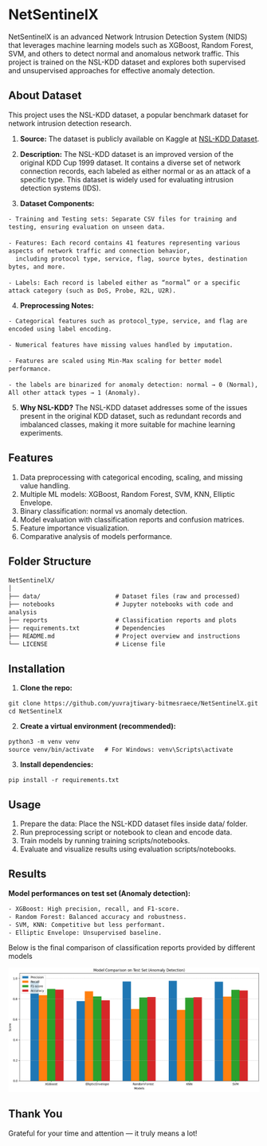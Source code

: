 # NetSentinelX

NetSentinelX is an advanced Network Intrusion Detection System (NIDS) that leverages machine learning models such as XGBoost, Random Forest, SVM, and others to detect normal and anomalous network traffic. This project is trained on the NSL-KDD dataset and explores both supervised and unsupervised approaches for effective anomaly detection.

## About Dataset

This project uses the NSL-KDD dataset, a popular benchmark dataset for network intrusion detection research.

1. **Source:** The dataset is publicly available on Kaggle at [NSL-KDD Dataset](https://www.kaggle.com/datasets/hassan06/nslkdd).

2. **Description:**
The NSL-KDD dataset is an improved version of the original KDD Cup 1999 dataset. It contains a diverse set of network connection records, each labeled as either normal or as an attack of a specific type. This dataset is widely used for evaluating intrusion detection systems (IDS).

3. **Dataset Components:**
```
- Training and Testing sets: Separate CSV files for training and testing, ensuring evaluation on unseen data.

- Features: Each record contains 41 features representing various aspects of network traffic and connection behavior,
  including protocol type, service, flag, source bytes, destination bytes, and more.

- Labels: Each record is labeled either as “normal” or a specific attack category (such as DoS, Probe, R2L, U2R).
```

4. **Preprocessing Notes:**
```
- Categorical features such as protocol_type, service, and flag are encoded using label encoding.

- Numerical features have missing values handled by imputation.

- Features are scaled using Min-Max scaling for better model performance.

- the labels are binarized for anomaly detection: normal → 0 (Normal), All other attack types → 1 (Anomaly).
```

5. **Why NSL-KDD?**
The NSL-KDD dataset addresses some of the issues present in the original KDD dataset, such as redundant records and imbalanced classes, making it more suitable for machine learning experiments.

## Features

1. Data preprocessing with categorical encoding, scaling, and missing value handling.
2. Multiple ML models: XGBoost, Random Forest, SVM, KNN, Elliptic Envelope.
3. Binary classification: normal vs anomaly detection.
4. Model evaluation with classification reports and confusion matrices.
5. Feature importance visualization.
6. Comparative analysis of models performance.

## Folder Structure
```
NetSentinelX/
│
├── data/                     # Dataset files (raw and processed)  
├── notebooks                 # Jupyter notebooks with code and analysis  
├── reports                   # Classification reports and plots  
├── requirements.txt          # Dependencies  
├── README.md                 # Project overview and instructions  
└── LICENSE                   # License file  
```

## Installation

1. **Clone the repo:**
```
git clone https://github.com/yuvrajtiwary-bitmesraece/NetSentinelX.git
cd NetSentinelX
```

2. **Create a virtual environment (recommended):**
```
python3 -m venv venv
source venv/bin/activate   # For Windows: venv\Scripts\activate
```

3. **Install dependencies:**
```
pip install -r requirements.txt
```

## Usage

1. Prepare the data: Place the NSL-KDD dataset files inside data/ folder.
2. Run preprocessing script or notebook to clean and encode data.
3. Train models by running training scripts/notebooks.
4. Evaluate and visualize results using evaluation scripts/notebooks.

## Results

**Model performances on test set (Anomaly detection):**
```
- XGBoost: High precision, recall, and F1-score.
- Random Forest: Balanced accuracy and robustness.
- SVM, KNN: Competitive but less performant.
- Elliptic Envelope: Unsupervised baseline.
```

Below is the final comparison of classification reports provided by different models

![final comparison](https://raw.githubusercontent.com/yuvrajtiwary-bitmesraece/NetSentinelX/main/final%20comparison.png)  

## Thank You

Grateful for your time and attention — it truly means a lot!

